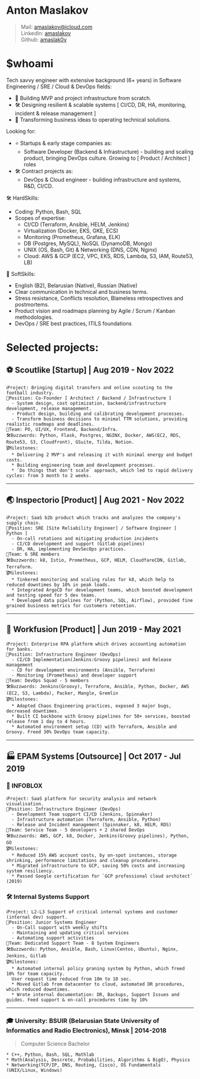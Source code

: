 # Anton Maslakov  
> Mail:     amaslakov@icloud.com  
> LinkedIn: [amaslakov](https://www.linkedin.com/in/amaslakov/)  
> Github:   [amaslak0v](https://github.com/amaslak0v)  

# $whoami
Tech savvy engineer with extensive background (6+ years) in Software Engineering / SRE / Cloud & DevOps fields:
  * 🚀 Building MVP and project infrastructure from scratch.
  * 🛠️ Designing resilient & scalable systems [ CI/CD, DR, HA, monitoring, incident & release management ]
  * 💬 Transforming business ideas to operating technical solutions.

Looking for:
  * ⭐ Startups & early stage companies as:  
     * Software Developer (Backend & Infrastructure) - building and scaling product, bringing DevOps culture. Growing to [ Product / Architect ] roles 
  * 🛠️ Contract projects as:
     * DevOps & Cloud engineer - building infrastructure and systems, R&D, CI/CD.

🛠 HardSkills: 
  * Coding: Python, Bash, SQL
  * Scopes of expertise: 
	* CI/CD (Terraform, Ansible, HELM, Jenkins)
	* Virtualization (Docker, EKS, GKE, ECS)
	* Monitoring (Prometheus, Grafana, ELK)
	* DB (Postgres, MySQL), NoSQL (DynamoDB, Mongo)
	* UNIX (OS, Bash, Git) & Networking (DNS, CDN, Nginx)
	* Cloud: AWS & GCP (EC2, VPC, EKS, RDS, Lambda, S3, IAM, Route53, LB) 

💬 SoftSkills:
  * English (B2), Belarusian (Native), Russian (Native)
  * Clear communication in technical and business terms.
  * Stress resistance, Conflicts resolution, Blameless retrospectives and postmortems.
  * Product vision and roadmaps planning by Agile / Scrum / Kanban methodologies.
  * DevOps / SRE best practices, ITILS foundations

# Selected projects:

## ⚽️ Scoutlike [Startup] | Aug 2019 -  Nov 2022
```
ℹ️Project: Bringing digital transfers and online scouting to the football industry.  
💼Position: Co-Founder [ Architect / Backend / Infrastructure ] 
  - System design, cost optimization, backend/infrastructure development, release management. 
  - Product design, building and calibrating development processes.
  - Transform business decisions to minimal TTM solutions, providing realistic roadmaps and deadlines.
👥Team: PO, UI/UX, Frontend, Backend/Infra.
🛠Buzzwords: Python, Flask, Postgres, NGINX, Docker, AWS(EC2, RDS, Route53, S3, Cloudfront), GSuite, Tilda, Notion.  
🎖Milestones:
  * Delivering 2 MVP's and releasing it with minimal energy and budget costs.
  * Building engineering team and development processes.
  * `Do things that don't scale` approach, which led to rapid delivery cycles: from 3 month to 2 weeks.
```
---
## 🌏 Inspectorio [Product] | Aug 2021 - Nov 2022
```
ℹ️Project: SaaS b2b product which tracks and analyzes the company's supply chain.
💼Position: SRE [Site Reliability Engineer] / Software Engineer [ Python ]
  - On-call rotations and mitigating production incidents
  - CI/CD development and support (Gitlab pipelines)
  - DR, HA, implementing DevSecOps practices.
👥Team: 6 SRE members
🛠Buzzwords: k8, Istio, Prometheus, GCP, HELM, CloudfareCDN, Gitlab, Terraform.
🎖Milestones: 
  * Tinkered monitoring and scaling rules for k8, which help to reduced downtimes by 10% in peak loads.
  * Integrated ArgoCD for development teams, which boosted development and testing speed for 5 dev teams.
  * Developed data pipelines for (Python, SQL, Airflow), provided fine grained business metrics for customers retention.
```
---
## 🤖 Workfusion  [Product] | Jun 2019 - May 2021
```
ℹ️Project: Enterprise RPA platform which drives accounting automation for banks.
💼Position: Infrastructure Engineer (DevOps)  
  - CI/CD Implementation(Jenkins:Groovy pipelines) and Release management
  - CD for development environments (Ansible, Terraform)
  - Monitoring (Prometheus) and developer support
👥Team: DevOps Squad - 5 members 
🛠Buzzwords: Jenkins(Groovy), Terraform, Ansible, Python, Docker, AWS (EC2, S3, Lambda), Packer, Mangle, Gremlin
🎖Milestones:
  * Adopted Chaos Engineering practices, exposed 3 major bugs, decreased downtimes.
  * Built CI backbone with Groovy pipelines for 50+ services, boosted release from 1 day to 4 hours.   
  * Automated environment setup (CD) with Terraform, Ansible and Groovy. Freed 30% DevOps team capacity.
```
---
## 🏭 EPAM Systems  [Outsource] | Oct 2017 - Jul 2019

### 📡 INFOBLOX
```
ℹ️Project: SaaS platform for security analysis and network visualisation.
💼Position: Infrastructure Engineer (DevOps) 
  - Development Team support CI/CD (Jenkins, Spinnaker) 
  - Infrastructure automation (Terraform, Ansible, Python)
  - Release and Incident management (Spinnaker, k8, HELM, RDS)
👥Team: Service Team - 5 developers + 2 shared DevOps  
🛠Buzzwords: AWS, GCP, k8, Docker, Jenkins(Groovy pipelines), Python, GO  
🎖Milestones:   
  * Reduced 15% AWS account costs, by on-spot instances, storage shrinking, performance limitations and cleanup procedures.
  * Migrated infrastructure to GCP, saving 50% costs and increasing system resiliency.
  * Passed Google certification for `GCP professional cloud architect` (2019)
```
### 🛠️ Internal Systems Support 
```
ℹ️Project: L2-L3 Support of critical internal systems and customer (internal dev) support.
💼Position: Junior Systems Engineer
  - On-Call support with weekly shifts
  - Maintaining and updating critical services
  - Automating support activities  
👥Team: Dedicated Support Team - 8 System Engineers  
🛠Buzzwords: Python, Ansible, Bash, Linux(Centos, Ubuntu), Nginx, Jenkins, Gitlab  
🎖Milestones:  
  * Automated internal policy graning system by Python, which freed 10% for team capacity. 
  User request time reduced from 10m to 10 sec.
  * Moved Gitlab from datacenter to cloud, automated DR procedures, which reduced downtimes.
  * Wrote internal documentation: DR, Backups, Support Issues and guides. Feed support & on-call procedures time by 10%
```
---
### 🎓 University: BSUIR (Belarusian State University of Informatics and Radio Electronics), Minsk | 2014-2018
> Computer Science Bachelor
```
* C++, Python, Bash, SQL, Mathlab 
* Math(Analysis, Descrete, Probabilities, Algorithms & BigO), Physics
* Networking(TCP/IP, DNS, Routing, Cisco), OS Fundamentals (UNIX/Linux, Windows)
```
